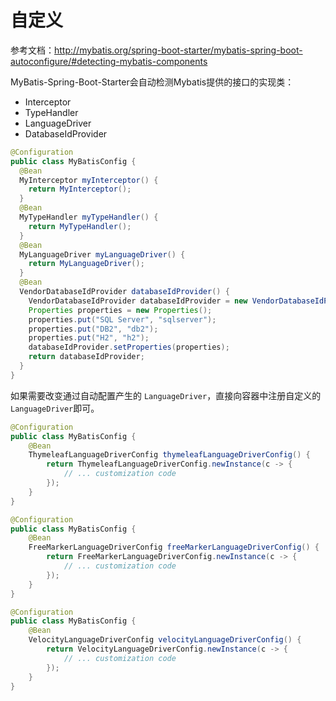 

# 自定义

参考文档：http://mybatis.org/spring-boot-starter/mybatis-spring-boot-autoconfigure/#detecting-mybatis-components

MyBatis-Spring-Boot-Starter会自动检测Mybatis提供的接口的实现类：
- Interceptor
- TypeHandler
- LanguageDriver
- DatabaseIdProvider

```java
@Configuration
public class MyBatisConfig {
  @Bean
  MyInterceptor myInterceptor() {
    return MyInterceptor();
  }
  @Bean
  MyTypeHandler myTypeHandler() {
    return MyTypeHandler();
  }
  @Bean
  MyLanguageDriver myLanguageDriver() {
    return MyLanguageDriver();
  }
  @Bean
  VendorDatabaseIdProvider databaseIdProvider() {
    VendorDatabaseIdProvider databaseIdProvider = new VendorDatabaseIdProvider();
    Properties properties = new Properties();
    properties.put("SQL Server", "sqlserver");
    properties.put("DB2", "db2");
    properties.put("H2", "h2");
    databaseIdProvider.setProperties(properties);
    return databaseIdProvider;
  }  
}
```

如果需要改变通过自动配置产生的 `LanguageDriver`，直接向容器中注册自定义的 `LanguageDriver`即可。
```java
@Configuration
public class MyBatisConfig {
    @Bean
    ThymeleafLanguageDriverConfig thymeleafLanguageDriverConfig() {
        return ThymeleafLanguageDriverConfig.newInstance(c -> {
	        // ... customization code
        });
    }
}

@Configuration
public class MyBatisConfig {
    @Bean
    FreeMarkerLanguageDriverConfig freeMarkerLanguageDriverConfig() {
        return FreeMarkerLanguageDriverConfig.newInstance(c -> {
	        // ... customization code
        });
    }
}

@Configuration
public class MyBatisConfig {
    @Bean
    VelocityLanguageDriverConfig velocityLanguageDriverConfig() {
        return VelocityLanguageDriverConfig.newInstance(c -> {
	        // ... customization code
        });
    }
}
```